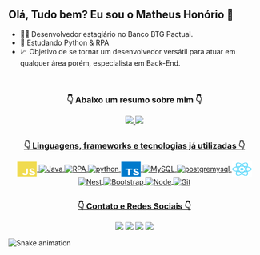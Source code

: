 ## Olá, Tudo bem? Eu sou o Matheus Honório 👋


- 🧑‍💻 Desenvolvedor estagiário no Banco BTG Pactual.
- 📖 Estudando Python & RPA
- 📈 Objetivo de se tornar um desenvolvedor versátil para atuar em qualquer área porém, especialista em Back-End.
<br>
<div align="center" >
  <h3>👇 Abaixo um resumo sobre mim 👇</h3>
</div>
<div align="center">
  <a href="https://github.com/HonorioMTH">
  <img height="180em" src="https://github-readme-stats.vercel.app/api?username=HonorioMTH&show_icons=true&theme=highcontrast&include_all_commits=true&count_private=true"/>
  <img height="180em" src="https://github-readme-stats.vercel.app/api/top-langs/?username=HonorioMTH&layout=compact&langs_count=7&theme=highcontrast"/>
</div>
<div align="center">

##


 <h3>👇 Linguagens, frameworks e tecnologias já utilizadas 👇 </h3>
 
  <img align="center" alt="Js" height="30" width="40" src="https://raw.githubusercontent.com/devicons/devicon/master/icons/javascript/javascript-plain.svg">
  <img align="center" alt="Java" height="30" width="40" src="https://cdn.jsdelivr.net/gh/devicons/devicon/icons/java/java-original-wordmark.svg" />
  <img align="center" alt="RPA" height="30" width="40" src="https://img.icons8.com/external-others-pike-picture/512/external-automation-rpa-cyber-technology-others-pike-picture-4.png">
  <img align="center" alt="python" height="30" width="40" src="https://cdn.jsdelivr.net/gh/devicons/devicon/icons/python/python-original-wordmark.svg" />
  <img align="center" alt="Ts" height="30" width="40" src="https://raw.githubusercontent.com/devicons/devicon/master/icons/typescript/typescript-plain.svg">
  <img align="center" alt="MySQL" height="30" width="40" src="https://cdn.jsdelivr.net/gh/devicons/devicon/icons/mysql/mysql-original.svg">
  <img align="center" alt="postgremysql" height="30" width="40" src="https://cdn.jsdelivr.net/gh/devicons/devicon/icons/postgresql/postgresql-original.svg">
  <img align="center" alt="React" height="30" width="40" src="https://raw.githubusercontent.com/devicons/devicon/master/icons/react/react-original.svg">
  <img align="center" alt="Nest" height="30" width="40" src="https://cdn.jsdelivr.net/gh/devicons/devicon/icons/nestjs/nestjs-plain.svg">
  <img align="center" alt="Bootstrap" height="30" width="40" src="https://upload.wikimedia.org/wikipedia/commons/thumb/b/b2/Bootstrap_logo.svg/512px-Bootstrap_logo.svg.png">
  
 
  <img align="center" alt="Node" height="30" width="40" src="https://cdn.jsdelivr.net/gh/devicons/devicon/icons/nodejs/nodejs-original.svg">  
  <img align="center" alt="Git" height="30" width="40" src="https://cdn.jsdelivr.net/gh/devicons/devicon/icons/git/git-original.svg">
 </div>
 
 ##
 
 <div> <div align="center" >
  <h3>👇 Contato e Redes Sociais 👇</h3>
  <a href="https://wa.me/5521981579315" target="_blank"><img src="https://img.shields.io/badge/WhatsApp-25D366?style=for-the-badge&logo=whatsapp&logoColor=white" target="_blank"></a> 
  <a href="https://www.instagram.com/matheushfs_" target="_blank"><img src="https://img.shields.io/badge/-Instagram-%23E4405F?style=for-the-badge&logo=instagram&logoColor=white" target="_blank"></a>
  <a href = "mailto:matheus.honorio88@gmail.com"><img src="https://img.shields.io/badge/-Gmail-%23333?style=for-the-badge&logo=gmail&logoColor=white" target="_blank"></a>
  <a href="https://www.linkedin.com/in/matheus-honorio" target="_blank"><img src="https://img.shields.io/badge/-LinkedIn-%230077B5?style=for-the-badge&logo=linkedin&logoColor=white" target="_blank"></a> 
</div>
  
   ![Snake animation](https://github.com/HonorioMTH/HonorioMTH/blob/output/github-contribution-grid-snake.svg)

